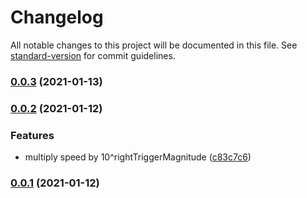# Changelog

All notable changes to this project will be documented in this file. See [standard-version](https://github.com/conventional-changelog/standard-version) for commit guidelines.

### [0.0.3](https://github.com/Stuff-Mods/MHW-TheFlash/compare/v0.0.2...v0.0.3) (2021-01-13)

### [0.0.2](https://github.com/Stuff-Mods/MHW-TheFlash/compare/v0.0.1...v0.0.2) (2021-01-12)


### Features

* multiply speed by 10^rightTriggerMagnitude ([c83c7c6](https://github.com/Stuff-Mods/MHW-TheFlash/commit/c83c7c6349c7dbde0576666bb4e3de9b238baaf4))

### [0.0.1](https://github.com/Stuff-Mods/MHW-TheFlash/compare/v0.0.0...v0.0.1) (2021-01-12)
